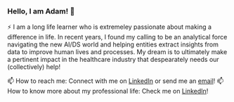 ### Hello, I am Adam! 👋

⚡ I am a long life learner who is extremeley passionate about making a difference in life. In recent years, I found my calling to be an analytical force navigating the new AI/DS world and helping entities extract insights from data to improve human lives and processes. My dream is to ultimately make a pertinent impact in the healthcare industry that despearately needs our (collectively) help!

📫 How to reach me: Connect with me on [LinkedIn](https://www.linkedin.com/in/atefadamsaleh/) or send me an [email](mailto:atefadamsaleh@gmail.com)!
📫 How to know more about my professional life: Check me on [LinkedIn](https://www.linkedin.com/in/atefadamsaleh/)!

<!--
**aasaleh/aasaleh** is a ✨ _special_ ✨ repository because its `README.md` (this file) appears on your GitHub profile.

Here are some ideas to get you started:

- 🔭 I’m currently working on ...
- 🌱 I’m currently learning ...
- 👯 I’m looking to collaborate on ...
- 🤔 I’m looking for help with ...
- 💬 Ask me about ...
- 📫 How to reach me: ...
- 😄 Pronouns: ...
- ⚡ Fun fact: ...
-->
